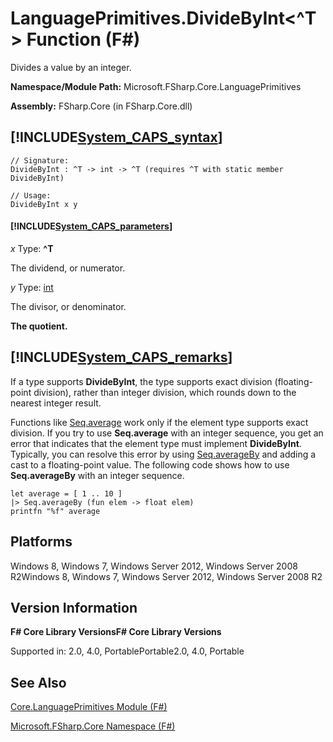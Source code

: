 # LanguagePrimitives.DivideByInt<^T> Function (F#)

Divides a value by an integer.

**Namespace/Module Path:** Microsoft.FSharp.Core.LanguagePrimitives

**Assembly:** FSharp.Core (in FSharp.Core.dll)


## [!INCLUDE[System_CAPS_syntax](//System/Token/System_CAPS_syntax_md.md)]

```
// Signature:
DivideByInt : ^T -> int -> ^T (requires ^T with static member DivideByInt)

// Usage:
DivideByInt x y
```

#### [!INCLUDE[System_CAPS_parameters](//System/Token/System_CAPS_parameters_md.md)]
*x*
Type: **^T**


The dividend, or numerator.


*y*
Type: [int](http://msdn.microsoft.com/en-us/library/025d5455-3622-4ea5-9573-3ecbd4ee1375)


The divisor, or denominator.



**The quotient.**
## [!INCLUDE[System_CAPS_remarks](//System/Token/System_CAPS_remarks_md.md)]
If a type supports **DivideByInt**, the type supports exact division (floating-point division), rather than integer division, which rounds down to the nearest integer result.

Functions like [Seq.average](http://msdn.microsoft.com/en-us/library/609d793b-c70f-4e36-9ab4-d928056d65b8) work only if the element type supports exact division. If you try to use **Seq.average** with an integer sequence, you get an error that indicates that the element type must implement **DivideByInt**. Typically, you can resolve this error by using [Seq.averageBy](http://msdn.microsoft.com/en-us/library/47c855c1-2dbd-415a-885e-b909d9d3e4f8) and adding a cast to a floating-point value. The following code shows how to use **Seq.averageBy** with an integer sequence.


```f#
let average = [ 1 .. 10 ]
|> Seq.averageBy (fun elem -> float elem)
printfn "%f" average
```

## Platforms
Windows 8, Windows 7, Windows Server 2012, Windows Server 2008 R2Windows 8, Windows 7, Windows Server 2012, Windows Server 2008 R2


## Version Information
**F# Core Library VersionsF# Core Library Versions**

Supported in: 2.0, 4.0, PortablePortable2.0, 4.0, Portable




## See Also
[Core.LanguagePrimitives Module &#40;F&#35;&#41;](Core.LanguagePrimitives+Module+28%F%2329%.md)

[Microsoft.FSharp.Core Namespace &#40;F&#35;&#41;](Microsoft.FSharp.Core+Namespace+28%F%2329%.md)

